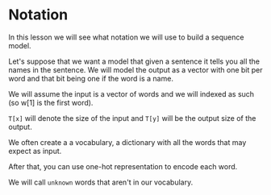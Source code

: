 # Notation

In this lesson we will see what notation we will use to build a sequence model.

Let's suppose that we want a model that given a sentence it tells you all the names in the sentence. We will model the output as a vector with one bit per word and that bit being one if the word is a name.

We will assume the input is a vector of words and we will indexed as such (so w[1] is the first word).

`T[x]` will denote the size of the input and `T[y]` will be the output size of the output.

We often create a a vocabulary, a dictionary with all the words that may expect as input.

After that, you can use one-hot representation to encode each word.

We will call `unknown` words that aren't in our vocabulary.
